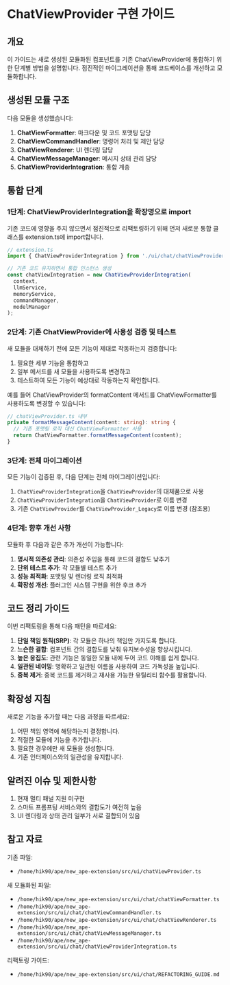 # ChatViewProvider 구현 가이드

## 개요

이 가이드는 새로 생성된 모듈화된 컴포넌트를 기존 ChatViewProvider에 통합하기 위한 단계별 방법을 설명합니다. 점진적인 마이그레이션을 통해 코드베이스를 개선하고 모듈화합니다.

## 생성된 모듈 구조

다음 모듈을 생성했습니다:

1. **ChatViewFormatter**: 마크다운 및 코드 포맷팅 담당
2. **ChatViewCommandHandler**: 명령어 처리 및 제안 담당
3. **ChatViewRenderer**: UI 렌더링 담당
4. **ChatViewMessageManager**: 메시지 상태 관리 담당
5. **ChatViewProviderIntegration**: 통합 계층

## 통합 단계

### 1단계: ChatViewProviderIntegration을 확장명으로 import

기존 코드에 영향을 주지 않으면서 점진적으로 리팩토링하기 위해 먼저 새로운 통합 클래스를 extension.ts에 import합니다.

```typescript
// extension.ts
import { ChatViewProviderIntegration } from './ui/chat/chatViewProviderIntegration';

// 기존 코드 유지하면서 통합 인스턴스 생성
const chatViewIntegration = new ChatViewProviderIntegration(
  context,
  llmService,
  memoryService,
  commandManager,
  modelManager
);
```

### 2단계: 기존 ChatViewProvider에 사용성 검증 및 테스트

새 모듈을 대체하기 전에 모든 기능이 제대로 작동하는지 검증합니다:

1. 필요한 세부 기능을 통합하고
2. 일부 메서드를 새 모듈을 사용하도록 변경하고
3. 테스트하여 모든 기능이 예상대로 작동하는지 확인합니다.

예를 들어 ChatViewProvider의 formatContent 메서드를 ChatViewFormatter를 사용하도록 변경할 수 있습니다:

```typescript
// chatViewProvider.ts 내부
private formatMessageContent(content: string): string {
  // 기존 포맷팅 로직 대신 ChatViewFormatter 사용
  return ChatViewFormatter.formatMessageContent(content);
}
```

### 3단계: 전체 마이그레이션

모든 기능이 검증된 후, 다음 단계는 전체 마이그레이션입니다:

1. `ChatViewProviderIntegration`을 `ChatViewProvider`의 대체품으로 사용
2. `ChatViewProviderIntegration`을 `ChatViewProvider`로 이름 변경
3. 기존 `ChatViewProvider`를 `ChatViewProvider_Legacy`로 이름 변경 (참조용)

### 4단계: 향후 개선 사항

모듈화 후 다음과 같은 추가 개선이 가능합니다:

1. **명시적 의존성 관리**: 의존성 주입을 통해 코드의 결합도 낮추기
2. **단위 테스트 추가**: 각 모듈별 테스트 추가
3. **성능 최적화**: 포맷팅 및 렌더링 로직 최적화
4. **확장성 개선**: 플러그인 시스템 구현을 위한 후크 추가

## 코드 정리 가이드

이번 리팩토링을 통해 다음 패턴을 따르세요:

1. **단일 책임 원칙(SRP)**: 각 모듈은 하나의 책임만 가지도록 합니다.
2. **느슨한 결합**: 컴포넌트 간의 결합도를 낮춰 유지보수성을 향상시킵니다.
3. **높은 응집도**: 관련 기능은 동일한 모듈 내에 두어 코드 이해를 쉽게 합니다.
4. **일관된 네이밍**: 명확하고 일관된 이름을 사용하여 코드 가독성을 높입니다.
5. **중복 제거**: 중복 코드를 제거하고 재사용 가능한 유틸리티 함수를 활용합니다.

## 확장성 지침

새로운 기능을 추가할 때는 다음 과정을 따르세요:

1. 어떤 책임 영역에 해당하는지 결정합니다.
2. 적절한 모듈에 기능을 추가합니다.
3. 필요한 경우에만 새 모듈을 생성합니다.
4. 기존 인터페이스와의 일관성을 유지합니다.

## 알려진 이슈 및 제한사항

1. 현재 멀티 패널 지원 미구현
2. 스마트 프롬프팅 서비스와의 결합도가 여전히 높음
3. UI 렌더링과 상태 관리 일부가 서로 결합되어 있음

## 참고 자료

기존 파일:
- `/home/hik90/ape/new_ape-extension/src/ui/chatViewProvider.ts`

새 모듈화된 파일:
- `/home/hik90/ape/new_ape-extension/src/ui/chat/chatViewFormatter.ts`
- `/home/hik90/ape/new_ape-extension/src/ui/chat/chatViewCommandHandler.ts`
- `/home/hik90/ape/new_ape-extension/src/ui/chat/chatViewRenderer.ts`
- `/home/hik90/ape/new_ape-extension/src/ui/chat/chatViewMessageManager.ts`
- `/home/hik90/ape/new_ape-extension/src/ui/chat/chatViewProviderIntegration.ts`

리팩토링 가이드:
- `/home/hik90/ape/new_ape-extension/src/ui/chat/REFACTORING_GUIDE.md`